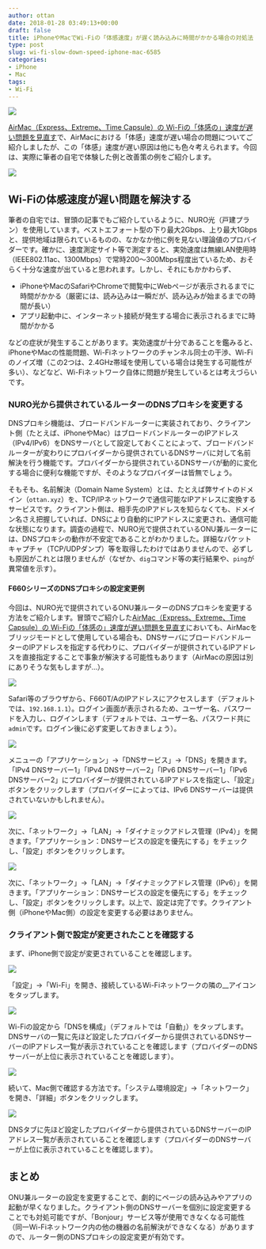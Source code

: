 ```yaml
---
author: ottan
date: 2018-01-28 03:49:13+00:00
draft: false
title: iPhoneやMacでWi-Fiの「体感速度」が遅く読み込みに時間がかかる場合の対処法
type: post
slug: wi-fi-slow-down-speed-iphone-mac-6585
categories:
- iPhone
- Mac
tags:
- Wi-Fi
---
```


![](/uploads/2018/01/180126-5a6b30c618a6f.jpg)

[AirMac（Express、Extreme、Time Capsule）の Wi-Fiの「体感の」速度が遅い問題を見直す](/posts/2018/01/airmac-express-extreme-time-capsule-wifi-speed-slow-6529/)で、AirMacにおける「体感」速度が遅い場合の問題についてご紹介しましたが、この「体感」速度が遅い原因は他にも色々考えられます。今回は、実際に筆者の自宅で体験した例と改善策の例をご紹介します。

![](/uploads/2018/01/180127-5a6c858497735.png)

## Wi-Fiの体感速度が遅い問題を解決する

筆者の自宅では、冒頭の記事でもご紹介しているように、NURO光（戸建プラン）を使用しています。ベストエフォート型の下り最大2Gbps、上り最大1Gbpsと、提供地域は限られているものの、なかなか他に例を見ない理論値のプロバイダーです。確かに、速度測定サイト等で測定すると、実効速度は無線LAN使用時（IEEE802.11ac、1300Mbps）で常時200〜300Mbps程度出ているため、おそらく十分な速度が出ていると思われます。しかし、それにもかかわらず、

-   iPhoneやMacのSafariやChromeで閲覧中にWebページが表示されるまでに時間がかかる（厳密には、読み込みは一瞬だが、読み込みが始まるまでの時間が長い）
-   アプリ起動中に、インターネット接続が発生する場合に表示されるまでに時間がかかる

などの症状が発生することがあります。実効速度が十分であることを鑑みると、iPhoneやMacの性能問題、Wi-Fiネットワークのチャンネル同士の干渉、Wi-Fiのノイズ増（この2つは、2.4GHz帯域を使用している場合は発生する可能性が多い）、などなど、Wi-Fiネットワーク自体に問題が発生しているとは考えづらいです。

### NURO光から提供されているルーターのDNSプロキシを変更する

DNSプロキシ機能は、ブロードバンドルーターに実装されており、クライアント側（たとえば、iPhoneやMac）はブロードバンドルーターのIPアドレス（IPv4/IPv6）をDNSサーバとして設定しておくことによって、ブロードバンドルーターが変わりにプロバイダーから提供されているDNSサーバに対して名前解決を行う機能です。プロバイダーから提供されているDNSサーバが動的に変化する場合に便利な機能ですが、そのようなプロバイダーは皆無でしょう。

そもそも、名前解決（Domain Name System）とは、たとえば弊サイトのドメイン（`ottan.xyz`）を、TCP/IPネットワークで通信可能なIPアドレスに変換するサービスです。クライアント側は、相手先のIPアドレスを知らなくても、ドメイン名さえ把握していれば、DNSにより自動的にIPアドレスに変更され、通信可能な状態になります。調査の過程で、NURO光で提供されているONU兼ルーターには、DNSプロキシの動作が不安定であることがわかりました。詳細なパケットキャプチャ（TCP/UDPダンプ）等を取得したわけではありませんので、必ずしも原因がこれとは限りませんが（なぜか、`dig`コマンド等の実行結果や、`ping`が異常値を示す）。

#### F660シリーズのDNSプロキシの設定変更例

今回は、NURO光で提供されているONU兼ルーターのDNSプロキシを変更する方法をご紹介します。冒頭でご紹介した[AirMac（Express、Extreme、Time Capsule）の Wi-Fiの「体感の」速度が遅い問題を見直す](/posts/2018/01/airmac-express-extreme-time-capsule-wifi-speed-slow-6529/)においても、AirMacをブリッジモードとして使用している場合も、DNSサーバにブロードバンドルーターのIPアドレスを指定する代わりに、プロバイダーが提供されているIPアドレスを直接指定することで事象が解決する可能性もあります（AirMacの原因は別にありそうな気もしますが…）。

![](/uploads/2018/01/180128-5a6d41f30f6bc.png)

Safari等のブラウザから、F660T/AのIPアドレスにアクセスします（デフォルトでは、`192.168.1.1`）。ログイン画面が表示されるため、ユーザー名、パスワードを入力し、ログインします（デフォルトでは、ユーザー名、パスワード共に`admin`です。ログイン後に必ず変更しておきましょう）。

![](/uploads/2018/01/180128-5a6d41fc6fe25.png)

メニューの「アプリケーション」→「DNSサービス」→「DNS」を開きます。「IPv4 DNSサーバー1」「IPv4 DNSサーバー2」「IPv6 DNSサーバー1」「IPv6 DNSサーバー2」にプロバイダーが提供されているIPアドレスを指定し、「設定」ボタンをクリックします（プロバイダーによっては、IPv6 DNSサーバーは提供されていないかもしれません）。

![](/uploads/2018/01/180128-5a6d421db3dbd.png)

次に、「ネットワーク」→「LAN」→「ダイナミックアドレス管理（IPv4）」を開きます。「アプリケーション：DNSサービスの設定を優先にする」をチェックし、「設定」ボタンをクリックします。

![](/uploads/2018/01/180128-5a6d4227f2a29.png)

次に、「ネットワーク」→「LAN」→「ダイナミックアドレス管理（IPv6）」を開きます。「アプリケーション：DNSサービスの設定を優先にする」をチェックし、「設定」ボタンをクリックします。以上で、設定は完了です。クライアント側（iPhoneやMac側）の設定を変更する必要はありません。

### クライアント側で設定が変更されたことを確認する

まず、iPhone側で設定が変更されていることを確認します。

![](/uploads/2018/01/180128-5a6d459e52c8f.png)

「設定」→「Wi-Fi」を開き、接続しているWi-Fiネットワークの隣の\_\_アイコンをタップします。

![](/uploads/2018/01/180128-5a6d45a5ac683.png)

Wi-Fiの設定から「DNSを構成」（デフォルトでは「自動」）をタップします。DNSサーバの一覧に先ほど設定したプロバイダーから提供されているDNSサーバーのIPアドレス一覧が表示されていることを確認します（プロバイダーのDNSサーバーが上位に表示されていることを確認します）。

![](/uploads/2018/01/180128-5a6d45edc8f3f.png)

続いて、Mac側で確認する方法です。「システム環境設定」→「ネットワーク」を開き、「詳細」ボタンをクリックします。

![](/uploads/2018/01/180128-5a6d45f5eaab5.png)

DNSタブに先ほど設定したプロバイダーから提供されているDNSサーバーのIPアドレス一覧が表示されていることを確認します（プロバイダーのDNSサーバーが上位に表示されていることを確認します）。

## まとめ

ONU兼ルーターの設定を変更することで、劇的にページの読み込みやアプリの起動が早くなりました。クライアント側のDNSサーバーを個別に設定変更することでも対処可能ですが、「Bonjour」サービス等が使用できなくなる可能性（同一Wi-Fiネットワーク内の他の機器の名前解決ができなくなる）がありますので、ルーター側のDNSプロキシの設定変更が有効です。
